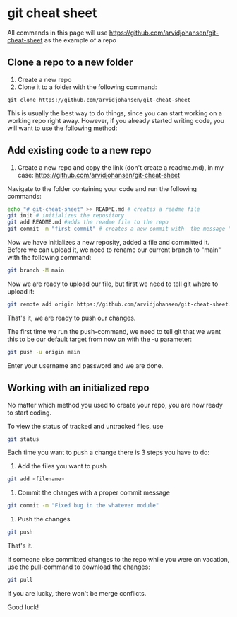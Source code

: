 # git cheat sheet

All commands in this page will use https://github.com/arvidjohansen/git-cheat-sheet as the example of a repo

## Clone a repo to a new folder
1. Create a new repo 
1. Clone it to a folder with the following command:
```Sh
git clone https://github.com/arvidjohansen/git-cheat-sheet
```
This is usually the best way to do things, since you can start working on a working repo right away. However, if you already started writing code, you will want to use the following method:

## Add existing code to a new repo
1. Create a new repo and copy the link (don't create a readme.md), in my case: https://github.com/arvidjohansen/git-cheat-sheet

Navigate to the folder containing your code and run the following commands:
```sh
echo "# git-cheat-sheet" >> README.md # creates a readme file
git init # initializes the repository
git add README.md #adds the readme file to the repo
git commit -m "first commit" # creates a new commit with  the message "first commit"
```

Now we have initializes a new reposity, added a file and committed it. 
Before we can upload it, we need to rename our current branch to "main" with the following command:

```sh
git branch -M main
```
Now we are ready to upload our file, but first we need to tell git where to upload it:
```sh
git remote add origin https://github.com/arvidjohansen/git-cheat-sheet.git
```

That's it, we are ready to push our changes.

The first time we run the push-command, we need to tell git that we want this to be our default target from now on with the -u parameter:
```sh
git push -u origin main
```
Enter your username and password and we are done.

## Working with an initialized repo
No matter which method you used to create your repo, you are now ready to start coding.

To view the status of tracked and untracked files, use
```sh
git status
```

Each time you want to push a change there is 3 steps you have to do:
1. Add the files you want to push
```sh
git add <filename>
```
1. Commit the changes with a proper commit message
```sh
git commit -m "Fixed bug in the whatever module"
```
1. Push the changes
```sh
git push
```

That's it.

If someone else committed changes to the repo while you were on vacation, use the pull-command to download the changes:
```sh
git pull
```

If you are lucky, there won't be merge conflicts.

Good luck!

